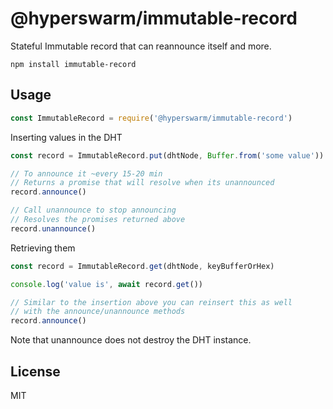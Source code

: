 # @hyperswarm/immutable-record

Stateful Immutable record that can reannounce itself and more.

```
npm install immutable-record
```

## Usage

``` js
const ImmutableRecord = require('@hyperswarm/immutable-record')
```

Inserting values in the DHT

``` js
const record = ImmutableRecord.put(dhtNode, Buffer.from('some value'))

// To announce it ~every 15-20 min
// Returns a promise that will resolve when its unannounced
record.announce()

// Call unannounce to stop announcing
// Resolves the promises returned above
record.unannounce()
```

Retrieving them

``` js
const record = ImmutableRecord.get(dhtNode, keyBufferOrHex)

console.log('value is', await record.get())

// Similar to the insertion above you can reinsert this as well
// with the announce/unannounce methods
record.announce()
```

Note that unannounce does not destroy the DHT instance.

## License

MIT
